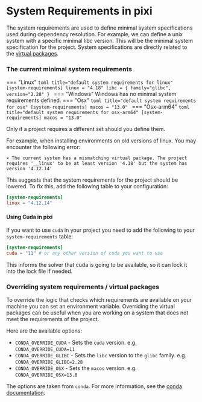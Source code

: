 # System Requirements in pixi

The system requirements are used to define minimal system specifications used during dependency resolution.
For example, we can define a unix system with a specific minimal libc version.
This will be the minimal system specification for the project.
System specifications are directly related to the [virtual packages](https://conda.io/projects/conda/en/latest/user-guide/tasks/manage-virtual.html).

### The current minimal system requirements

=== "Linux"
    ```toml title="default system requirements for linux"
    [system-requirements]
    linux = "4.18"
    libc = { family="glibc", version="2.28" }
    ```
=== "Windows"
    Windows has no minimal system requirements defined.
=== "Osx"
    ```toml title="default system requirements for osx"
    [system-requirements]
    macos = "13.0"
    ```
=== "Osx-arm64"
    ```toml title="default system requirements for osx-arm64"
    [system-requirements]
    macos = "13.0"
    ```

Only if a project requires a different set should you define them.

For example, when installing environments on old versions of linux.
You may encounter the following error:

```
× The current system has a mismatching virtual package. The project requires '__linux' to be at least version '4.18' but the system has version '4.12.14'
```

This suggests that the system requirements for the project should be lowered.
To fix this, add the following table to your configuration:

```toml
[system-requirements]
linux = "4.12.14"
```

#### Using Cuda in pixi

If you want to use `cuda` in your project you need to add the following to your `system-requirements` table:

```toml
[system-requirements]
cuda = "11" # or any other version of cuda you want to use
```

This informs the solver that cuda is going to be available, so it can lock it into the lock file if needed.

### Overriding system requirements / virtual packages
To override the logic that checks which requirements are available on your machine you can set an environment variable.
Overriding the virtual packages can be useful when you are working on a system that does not meet the requirements of the project.

Here are the available options:

- `CONDA_OVERRIDE_CUDA` - Sets the `cuda` version. e.g. `CONDA_OVERRIDE_CUDA=11`
- `CONDA_OVERRIDE_GLIBC` - Sets the `libc` version to the `glibc` family. e.g. `CONDA_OVERRIDE_GLIBC=2.28`
- `CONDA_OVERRIDE_OSX` - Sets the `macos` version. e.g. `CONDA_OVERRIDE_OSX=13.0`

The options are taken from `conda`.
For more information, see the [conda documentation](https://docs.conda.io/projects/conda/en/latest/user-guide/tasks/manage-virtual.html).
